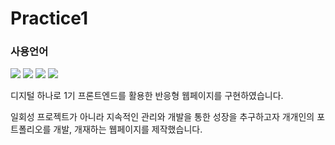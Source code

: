 # Practice1
### 사용언어
<img src="https://img.shields.io/badge/html5-E34F26?style=flat-square&logo=html5&logoColor=black"/>
<img src="https://img.shields.io/badge/CSS3-1572b6?style=flat-square&logo=CSS3&logoColor=black"/>
<img src="https://img.shields.io/badge/Javascript-F7DF1E?style=flat-square&logo=JavaScript&logoColor=black"/>
<img src="https://img.shields.io/badge/Firebase-FFCA28?style=flat-square&logo=firebase&logoColor=white"/>

디지털 하나로 1기 프론트엔드를 활용한 반응형 웹페이지를 구현하였습니다.

일회성 프로젝트가 아니라 지속적인 관리와 개발을 통한 성장을 추구하고자 개개인의 포트폴리오를 개발, 개재하는 웹페이지를 제작했습니다.

